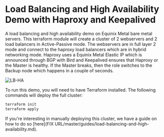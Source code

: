 # Load Balancing and High Availability Demo with Haproxy and Keepalived
A load balancing and high availability demo on Equinix Metal bare metal servers. This terraform module will create a cluster of 2 webservers and 2 load balancers in Active-Passive mode. The webservers are in full layer 2 mode and connect to the haproxy load balancers which are in hybrid networking mode. Haproxy uses a Equinix Metal Elastic IP which is announced through BGP with Bird and Keepalived ensures that Haproxy or the Master is healthy. If the Master breaks, then the role switches to the Backup node which happens in a couple of seconds.

![LB-HA](/images/LB-HA.png)

To run this demo, you will need to have Terraform installed. The following commands will deploy the full cluster:

```bash
terraform init
terraform apply
```

If you're interesting in manually deploying this cluster, we have a guide on how to do so [here](FIX URL/master/guides/load-balancing-and-high-availability.md).
